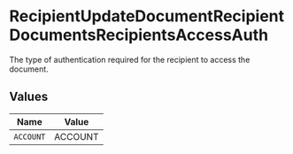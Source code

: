 # RecipientUpdateDocumentRecipientDocumentsRecipientsAccessAuth

The type of authentication required for the recipient to access the document.


## Values

| Name      | Value     |
| --------- | --------- |
| `ACCOUNT` | ACCOUNT   |